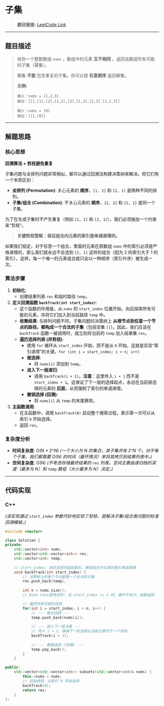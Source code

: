 # 子集

> **题目链接:** [LeetCode Link](https://leetcode.cn/problems/subsets/)

---

## 题目描述

> 给你一个整数数组 `nums` ，数组中的元素 **互不相同** 。返回该数组所有可能的子集（幂集）。
>
> 解集 **不能** 包含重复的子集。你可以按 **任意顺序** 返回解集。
>
> **示例:**
> ```
> 输入：nums = [1,2,3]
> 输出：[[],[1],[2],[1,2],[3],[1,3],[2,3],[1,2,3]]
> ```
>
> ```
> 输入：nums = [0]
> 输出：[[],[0]]
> ```

---

## 解题思路

### 核心思想
**回溯算法 + 剪枝避免重复**

子集问题与全排列问题非常相似，都可以通过回溯法构建决策树来解决。但它们有一个本质区别：
- **全排列 (Permutation)**: 关心元素的 **顺序**，`[1, 2]` 和 `[2, 1]` 是两种不同的排列。
- **子集/组合 (Combination)**: 不关心元素的 **顺序**，`{1, 2}` 和 `{2, 1}` 是同一个子集。

为了在生成子集时不产生重复（例如 `[1, 2]` 和 `[2, 1]`），我们必须施加一个约束来“剪枝”。

> **关键剪枝策略：保证组合内元素的索引是单调递增的。**

如果我们规定，对于任意一个组合，里面的元素在原数组 `nums` 中的索引必须是严格递增的，那么我们就永远不会选到 `[2, 1]` 这样的组合（因为 2 的索引大于 1 的索引）。这样，每一个唯一的元素组合就只会以一种顺序（索引升序）被生成一次。

### 算法步骤
1.  **初始化**:
    *   创建结果列表 `res` 和临时路径 `temp`。
2.  **定义回溯函数 `backTrack(int start_index)`**:
    *   这个函数的作用是，从 `nums` 的 `start_index` 位置开始，向后探索所有可能的元素，并将它们加入到当前路径 `temp` 中。
    *   **收集结果**: 与排列问题不同，子集问题的决策树上 **从根节点到任意一个节点的路径，都构成一个合法的子集**（包括空集 `[]`）。因此，我们应该在 `backTrack` 函数一被调用时，就立刻将当前的 `temp` 加入结果集 `res`。
    *   **遍历选择列表 (并剪枝)**:
        *   使用 `for` 循环从 `start_index` 开始，而不是从 `0` 开始。这就是实现“索引递增”的关键。`for (int i = start_index; i < n; i++)`
        *   **做选择**:
            *   将 `nums[i]` 添加到 `temp`。
        *   **进入下一层递归**:
            *   调用 `backTrack(i + 1)`。**注意**：这里传入 `i + 1` 而不是 `start_index + 1`。这保证了下一层的选择起点，永远在当前层选择的元素的 **后面**，从而强制了索引的单调递增。
        *   **撤销选择 (回溯)**:
            *   将 `nums[i]` 从 `temp` 的末尾移除。
3.  **主函数调用**:
    *   在主函数中，调用 `backTrack(0)` 启动整个搜索过程，表示第一次可以从索引 `0` 开始选择。
    *   返回 `res`。

### 复杂度分析
- **时间复杂度**: O(N * 2^N)
  *(一个大小为 N 的集合，其子集共有 2^N 个。对于每个子集，我们都需要 O(N) 的时间（最坏情况）来将其拷贝到结果列表中。)*
- **空间复杂度**: O(N)
  *(不考虑存储最终结果的 `res` 列表。空间主要由递归栈的深度（最多为 N）和 `temp` 数组（大小最多为 N）决定。)*

---

## 代码实现

### C++
*(该实现通过 `start_index` 参数巧妙地实现了剪枝，是解决子集/组合类问题的标准回溯模板。)*
```cpp
#include <vector>

class Solution {
private:
    std::vector<int> nums;
    std::vector<std::vector<int>> res;
    std::vector<int> temp;
    
    // start_index: 本轮选择的起始索引，确保组合中元素的索引单调递增
    void backTrack(int start_index) {
        // 决策树上的每个节点都是一个合法的子集
        res.push_back(temp);
        
        int n = nums.size();
        // Base Case是隐式的: 当 start_index >= n 时，循环不执行，函数返回

        // 遍历所有可做的选择
        for(int i = start_index; i < n; i++) {
            // --- 做出选择 ---
            temp.push_back(nums[i]);
            
            // --- 进入下一层决策 ---
            // 传入 i + 1，确保下一轮选择从当前元素的下一个开始
            backTrack(i + 1);
            
            // --- 撤销选择 (回溯) ---
            temp.pop_back();
        } 
    }

public:
    std::vector<std::vector<int>> subsets(std::vector<int>& nums) {
        this->nums = nums;
        // 初始调用，从索引 0 开始选择
        backTrack(0);
        return res;
    }
};
```